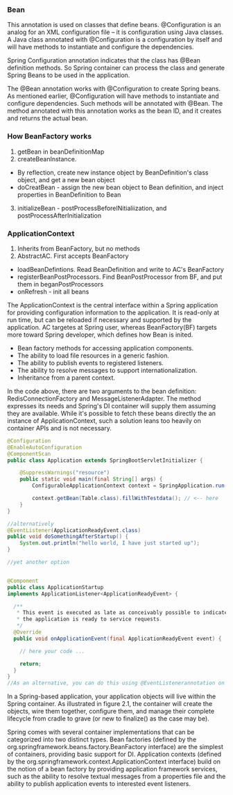 ### Bean

This annotation is used on classes that define beans. @Configuration is an analog for an XML configuration file – it is configuration using Java classes. A Java class annotated with @Configuration is a configuration by itself and will have methods to instantiate and configure the dependencies.

Spring Configuration annotation indicates that the class has @Bean definition methods. So Spring container can process the class and generate Spring Beans to be used in the application.

The @Bean annotation works with @Configuration to create Spring beans. As mentioned earlier, @Configuration will have methods to instantiate and configure dependencies. Such methods will be annotated with @Bean. The method annotated with this annotation works as the bean ID, and it creates and returns the actual bean.

### How BeanFactory works

1. getBean in beanDefinitionMap
2. createBeanInstance. 
  * By reflection, create new instance object by BeanDefinition's class object, and get a new bean object
  * doCreatBean - assign the new bean object to Bean definition, and inject properties in BeanDefinition to Bean  
3. initializeBean - postProcessBeforeINitialiization, and postProcessAfterInitialization


### ApplicationContext

1. Inherits from BeanFactory, but no methods
2. AbstractAC. First accepts BeanFactory
  * loadBeanDefintions. Read BeanDefinition and write to AC's BeanFactory
  * registerBeanPostProcessors. Find BeanPostProcessor from BF, and put them in beganPostProcessors 
  * onRefresh - init all beans

The ApplicationContext is the central interface within a Spring application for providing configuration information to the application. It is read-only at run time, but can be reloaded if necessary and supported by the application. AC targetes at Spring user, whereas BeanFactory(BF) targets more toward Spring developer, which defines how Bean is inited.

* Bean factory methods for accessing application components.
* The ability to load file resources in a generic fashion.
* The ability to publish events to registered listeners.
* The ability to resolve messages to support internationalization.
* Inheritance from a parent context.

In the code above, there are two arguments to the bean definition: RedisConnectionFactory and MessageListenerAdapter. The method expresses its needs and Spring's DI container will supply them assuming they are available. While it's possible to fetch these beans directly the an instance of ApplicationContext, such a solution leans too heavily on container APIs and is not necessary.

```java
@Configuration
@EnableAutoConfiguration
@ComponentScan
public class Application extends SpringBootServletInitializer {

    @SuppressWarnings("resource")
    public static void main(final String[] args) {
        ConfigurableApplicationContext context = SpringApplication.run(Application.class, args);

        context.getBean(Table.class).fillWithTestdata(); // <-- here
    }
}

//alternatively
@EventListener(ApplicationReadyEvent.class)
public void doSomethingAfterStartup() {
    System.out.println("hello world, I have just started up");
}

//yet another option


@Component
public class ApplicationStartup 
implements ApplicationListener<ApplicationReadyEvent> {

  /**
   * This event is executed as late as conceivably possible to indicate that 
   * the application is ready to service requests.
   */
  @Override
  public void onApplicationEvent(final ApplicationReadyEvent event) {

    // here your code ...

    return;
  }
}
//As an alternative, you can do this using @EventListenerannotation on a Bean method, passing as argument the class event you want to hook to
```

In a Spring-based application, your application objects will live within the Spring container. As illustrated in figure 2.1, the container will create the objects, wire them together, configure them, and manage their complete lifecycle from cradle to grave (or new to finalize() as the case may be).

Spring comes with several container implementations that can be categorized into two distinct types. Bean factories (defined by the org.springframework.beans.factory.BeanFactory interface) are the simplest of containers, providing basic support for DI. Application contexts (defined by the org.springframework.context.ApplicationContext interface) build on the notion of a bean factory by providing application framework services, such as the ability to resolve textual messages from a properties file and the ability to publish application events to interested event listeners.

